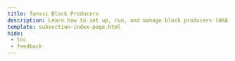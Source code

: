 ```yaml
---
title: Tanssi Block Producers
description: Learn how to set up, run, and manage block producers (AKA sequencers or collators) to participate in the Tanssi infrastructure protocol and earn rewards.
template: subsection-index-page.html
hide: 
 - toc
 - feedback
---
```

